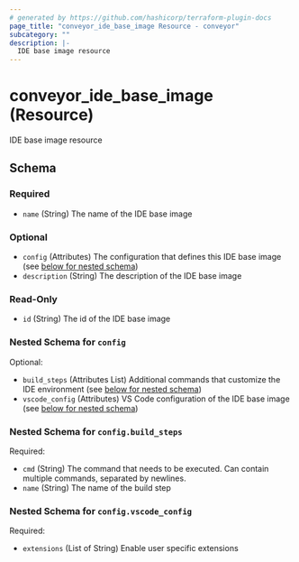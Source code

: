 ```yaml
---
# generated by https://github.com/hashicorp/terraform-plugin-docs
page_title: "conveyor_ide_base_image Resource - conveyor"
subcategory: ""
description: |-
  IDE base image resource
---
```


# conveyor_ide_base_image (Resource)

IDE base image resource



<!-- schema generated by tfplugindocs -->
## Schema

### Required

- `name` (String) The name of the IDE base image

### Optional

- `config` (Attributes) The configuration that defines this IDE base image (see [below for nested schema](#nestedatt--config))
- `description` (String) The description of the IDE base image

### Read-Only

- `id` (String) The id of the IDE base image

<a id="nestedatt--config"></a>
### Nested Schema for `config`

Optional:

- `build_steps` (Attributes List) Additional commands that customize the IDE environment (see [below for nested schema](#nestedatt--config--build_steps))
- `vscode_config` (Attributes) VS Code configuration of the IDE base image (see [below for nested schema](#nestedatt--config--vscode_config))

<a id="nestedatt--config--build_steps"></a>
### Nested Schema for `config.build_steps`

Required:

- `cmd` (String) The command that needs to be executed. Can contain multiple commands, separated by newlines.
- `name` (String) The name of the build step


<a id="nestedatt--config--vscode_config"></a>
### Nested Schema for `config.vscode_config`

Required:

- `extensions` (List of String) Enable user specific extensions
